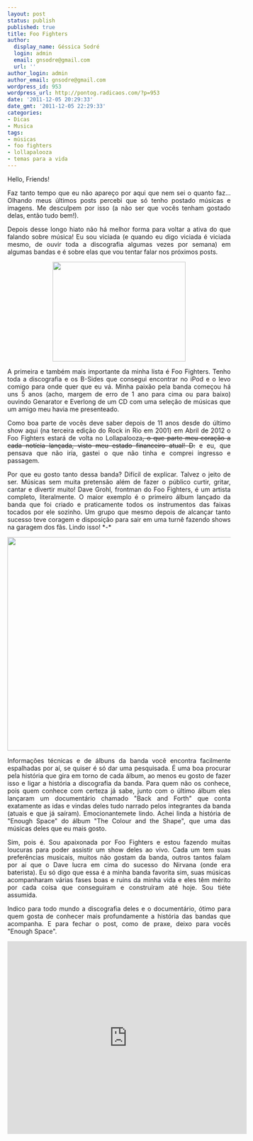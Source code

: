 ```yaml
---
layout: post
status: publish
published: true
title: Foo Fighters
author:
  display_name: Géssica Sodré
  login: admin
  email: gnsodre@gmail.com
  url: ''
author_login: admin
author_email: gnsodre@gmail.com
wordpress_id: 953
wordpress_url: http://pontog.radicaos.com/?p=953
date: '2011-12-05 20:29:33'
date_gmt: '2011-12-05 22:29:33'
categories:
- Dicas
- Musica
tags:
- músicas
- foo fighters
- lollapalooza
- temas para a vida
---
```

<p style="text-align: justify;">Hello, Friends!</p>
<p style="text-align: justify;">Faz tanto tempo que eu não apareço por aqui que nem sei o quanto faz... Olhando meus últimos posts percebi que só tenho postado músicas e imagens. Me desculpem por isso (a não ser que vocês tenham gostado delas, então tudo bem!).</p>
<p style="text-align: justify;">Depois desse longo hiato não há melhor forma para voltar a ativa do que falando sobre música! Eu sou viciada (e quando eu digo viciada é viciada mesmo, de ouvir toda a discografia algumas vezes por semana) em algumas bandas e é sobre elas que vou tentar falar nos próximos posts.</p>
<p style="text-align: center;"><a href="http://pontog.radicaos.com/wp-content/uploads/2011/11/Foo-Fighters-3-C9JII470OW-1024x768.jpg"><img class="aligncenter size-full wp-image-1012" title="Foo Fighters" src="http://pontog.radicaos.com/wp-content/uploads/2011/11/Foo-Fighters-3-C9JII470OW-1024x768.jpg" alt="" width="300" height="225" /></a></p>
<p style="text-align: justify;">A primeira e também mais importante da minha lista é Foo Fighters. Tenho toda a discografia e os B-Sides que consegui encontrar no iPod e o levo comigo para onde quer que eu vá. Minha paixão pela banda começou há uns 5 anos (acho, margem de erro de 1 ano para cima ou para baixo) ouvindo Genarator e Everlong de um CD com uma seleção de músicas que um amigo meu havia me presenteado.</p>
<p style="text-align: justify;">Como boa parte de vocês deve saber depois de 11 anos desde do último show aqui (na terceira edição do Rock in Rio em 2001) em Abril de 2012 o Foo Fighters estará de volta no Lollapalooza<del>, o que parte meu coração a cada notícia lançada, visto meu estado financeiro atual! D:</del> e eu, que pensava que não iria, gastei o que não tinha e comprei ingresso e passagem.</p>
<p style="text-align: justify;">Por que eu gosto tanto dessa banda? Difícil de explicar. Talvez o jeito de ser. Músicas sem muita pretensão além de fazer o público curtir, gritar, cantar e divertir muito! Dave Grohl, frontman do Foo Fighters, é um artista completo, literalmente. O maior exemplo é o primeiro álbum lançado da banda que foi criado e praticamente todos os instrumentos das faixas tocados por ele sozinho. Um grupo que mesmo depois de alcançar tanto sucesso teve coragem e disposição para sair em uma turnê fazendo shows na garagem dos fãs. Lindo isso! *-*</p>
<p style="text-align: justify;"><a href="http://www.buscafilme.com.br/wp-content/uploads/2011/06/filme-foo-fighters1.jpg"><img class="aligncenter size-full wp-image-1031" title="filme-foo-fighters1" src="http://pontog.radicaos.com/wp-content/uploads/2011/12/filme-foo-fighters1.jpg" alt="" width="550" height="482" /></a></p>
<p style="text-align: justify;">Informações técnicas e de álbuns da banda você encontra facilmente espalhadas por aí, se quiser é só dar uma pesquisada. É uma boa procurar pela história que gira em torno de cada álbum, ao menos eu gosto de fazer isso e ligar a história a discografia da banda. Para quem não os conhece, pois quem conhece com certeza já sabe, junto com o último álbum eles lançaram um documentário chamado "Back and Forth" que conta exatamente as idas e vindas deles tudo narrado pelos integrantes da banda (atuais e que já saíram). Emocionantemete lindo. Achei linda a história de "Enough Space" do álbum "The Colour and the Shape", que uma das músicas deles que eu mais gosto.</p>
<p style="text-align: justify;">Sim, pois é. Sou apaixonada por Foo Fighters e estou fazendo muitas loucuras para poder assistir um show deles ao vivo. Cada um tem suas preferências musicais, muitos não gostam da banda, outros tantos falam por aí que o Dave lucra em cima do sucesso do Nirvana (onde era baterista). Eu só digo que essa é a minha banda favorita sim, suas músicas acompanharam várias fases boas e ruins da minha vida e eles têm mérito por cada coisa que conseguiram e construíram até hoje. Sou tiéte assumida.</p>
<p style="text-align: justify;">Indico para todo mundo a discografia deles e o documentário, ótimo para quem gosta de conhecer mais profundamente a história das bandas que acompanha. E para fechar o post, como de praxe, deixo para vocês "Enough Space".</p>
<p><iframe src="http://www.youtube.com/embed/BX1pcaZIShc" frameborder="0" width="540" height="435"></iframe></p>
